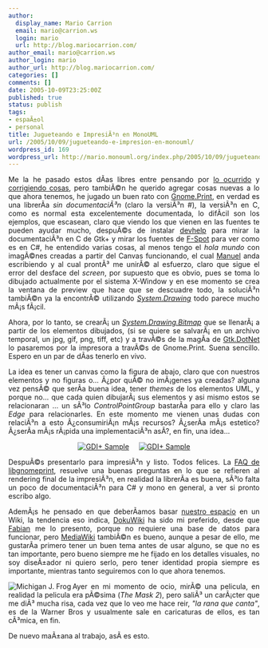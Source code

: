 ```yaml
---
author:
  display_name: Mario Carrion
  email: mario@carrion.ws
  login: mario
  url: http://blog.mariocarrion.com/
author_email: mario@carrion.ws
author_login: mario
author_url: http://blog.mariocarrion.com/
categories: []
comments: []
date: 2005-10-09T23:25:00Z
published: true
status: publish
tags:
- espaÃ±ol
- personal
title: Jugueteando e ImpresiÃ³n en MonoUML
url: /2005/10/09/jugueteando-e-impresion-en-monouml/
wordpress_id: 169
wordpress_url: http://mario.monouml.org/index.php/2005/10/09/jugueteando-e-impresion-en-monouml/
---
```


<div style="clear:both;"></div>
<p style="text-align: justify;">Me la he pasado estos dÃ­as libres entre pensando por <a href="http://marioc.blogspot.com/2005/10/16-das-antes.html">lo ocurrido</a> y <a href="http://bugzilla.monouml.org">corrigiendo cosas</a>, pero tambiÃ©n he querido agregar cosas nuevas a lo que ahora tenemos, he jugado un buen rato con <a href="http://www.go-mono.com/docs/monodoc.ashx?link=T%3aGnome.Print">Gnome.Print</a>, en verdad es una librerÃ­a <span style="font-style:italic;">sin documentaciÃ³n</span> (claro la versiÃ³n #), la versiÃ³n en C, como es normal esta excelentemente documentada, lo difÃ­cil son los ejemplos, que escasean, claro que viendo los que vienen en las fuentes te pueden ayudar mucho, despuÃ©s de instalar <a href="http://developer.imendio.com/wiki/Devhelp">devhelp</a> para mirar la documentaciÃ³n en C de Gtk+ y mirar los fuentes de <a href="http://www.gnome.org/projects/f-spot/">F-Spot</a> para ver como es en C#, he entendido varias cosas, al menos tengo el <span style="font-style:italic;">hola mundo</span> con imagÃ©nes creadas a partir del Canvas funcionando, el cual <a href="http://ceronman.blogspot.com">Manuel</a> anda escribiendo y al cual prontÃ³ me unirÃ© al esfuerzo, claro que sigue el error del desface del <span style="font-style:italic;">screen</span>, por supuesto que es obvio, pues se toma lo dibujado actualmente por el sistema X-Window y en ese momento se crea la ventana de preview que hace que se descuadre todo, la soluciÃ³n tambiÃ©n ya la encontrÃ© utilizando <span style="font-style:italic;"><a href="http://www.mono-project.com/Drawing">System.Drawing</a></span> todo parece mucho mÃ¡s fÃ¡cil.</p>
<p style="text-align: justify;">Ahora, por lo tanto, se crearÃ¡ un <span style="font-style:italic;"><a href="http://msdn.microsoft.com/library/spa/default.asp?url=/library/SPA/cpref/html/frlrfsystemdrawingbitmapclasstopic.asp">System.Drawing.Bitmap</a></span> que se llenarÃ¡ a partir de los elementos dibujados, (si se quiere se salvarÃ¡ en un archivo temporal, un jpg, gif, png, tiff, etc) y a travÃ©s de la magÃ­a de <a href="http://www.go-mono.com/docs/monodoc.ashx?tlink=5@N%3aGtk.DotNet">Gtk.DotNet</a> lo pasaremos por la impresora a travÃ©s de Gnome.Print. Suena sencillo. Espero en un par de dÃ­as tenerlo en vivo.</p>
<p style="text-align: justify;">La idea es tener un canvas como la figura de abajo, claro que con nuestros elementos y no figuras o... Â¿por quÃ© no imÃ¡genes ya creadas? alguna vez pensÃ© que serÃ­a buena idea, tener <span style="font-style:italic;">themes</span> de los elementos UML, y porque no... que cada quien dibujarÃ¡ sus elementos y asi mismo estos se relacionaran ... un sÃ³lo <span style="font-style:italic;">ControlPointGroup</span> bastarÃ­a para ello y claro las <span style="font-style:italic;">Edge</span> para relacionarles. En este momento me vienen unas dudas con relaciÃ³n a esto Â¿consumiriÃ¡n mÃ¡s recursos? Â¿serÃ­a mÃ¡s estetico? Â¿serÃ­a mÃ¡s rÃ¡pida una implementaciÃ³n asÃ­?, en fin, una idea...</p>
<p style="text-align: center;"><a href="http://static.flickr.com/30/51068991_802f11a3fd_o.png"><img src="http://static.flickr.com/30/51068991_802f11a3fd_m.jpg" border="0" title="GDI+ Sample" alt="GDI+ Sample" /></a>&nbsp;&nbsp;&nbsp;&nbsp;&nbsp;<a href="http://static.flickr.com/32/51068989_b21ad45351_o.png"><img src="http://static.flickr.com/32/51068989_b21ad45351_m.jpg" border="0" title="GDI+ Sample" alt="GDI+ Sample"/></a></p>
<p style="text-align: justify;">DespuÃ©s presentarlo para impresiÃ³n y listo. Todos felices. La <a href="http://gnome.org/projects/gnome-print/home/faq.html">FAQ de libgnomeprint</a>, resuelve una buenas preguntas en lo que se refieren al rendering final de la impresiÃ³n, en realidad la librerÃ­a es buena, sÃ³lo falta un poco de documentaciÃ³n para C# y mono en general, a ver si pronto escribo algo.</p>
<p style="text-align: justify;">AdemÃ¡s he pensado en que deberÃ­amos basar <a href="http://www.monouml.org">nuestro espacio</a> en un Wiki, la tendencia eso indica, <a href="http://www.splitbrain.org/Programming/PHP/DokuWiki/index.php">DokuWiki</a> ha sido mi preferido, desde que <a href="http://fseoane.net">Fabian</a> me lo presento, porque no requiere una base de datos para funcionar, pero <a href="http://www.mediawiki.org/">MediaWiki</a> tambiÃ©n es bueno, aunque a pesar de ello, me gustarÃ­a primero tener un buen tema antes de usar alguno, se que no es tan importante, pero bueno siempre me he fijado en los detalles visuales, no soy diseÃ±ador ni quiero serlo, pero tener identidad propia siempre es importante, mientras tanto seguiremos con lo que ahora tenemos.</p>
<p style="text-align: justify;"><img src="http://static.flickr.com/31/51068993_dfe7b1dbf5_t.jpg" title="Michigan J. Frog" align="left"/>Ayer en mi momento de ocio, mirÃ© una pelicula, en realidad la pelicula era pÃ©sima (<span style="font-style:italic;">The Mask 2</span>), pero saliÃ³ un carÃ¡cter que me diÃ³ mucha risa, cada vez que lo veo me hace reir, <span style="font-style:italic;">"la rana que canta"</span>, es de la Warner Bros y usualmente sale en caricaturas de ellos, es tan cÃ³mica, en fin.</p>
<p style="text-align: justify;">De nuevo maÃ±ana al trabajo, asÃ­ es esto.</p>
<div style="clear:both; padding-bottom: 0.25em;"></div>
